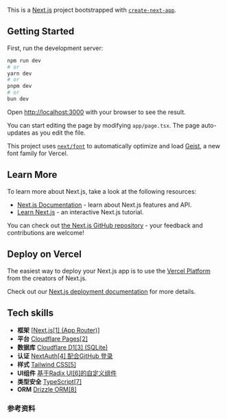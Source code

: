 This is a [Next.js](https://nextjs.org) project bootstrapped with [`create-next-app`](https://nextjs.org/docs/app/api-reference/cli/create-next-app).

## Getting Started

First, run the development server:

```bash
npm run dev
# or
yarn dev
# or
pnpm dev
# or
bun dev
```

Open [http://localhost:3000](http://localhost:3000) with your browser to see the result.

You can start editing the page by modifying `app/page.tsx`. The page auto-updates as you edit the file.

This project uses [`next/font`](https://nextjs.org/docs/app/building-your-application/optimizing/fonts) to automatically optimize and load [Geist](https://vercel.com/font), a new font family for Vercel.

## Learn More

To learn more about Next.js, take a look at the following resources:

- [Next.js Documentation](https://nextjs.org/docs) - learn about Next.js features and API.
- [Learn Next.js](https://nextjs.org/learn) - an interactive Next.js tutorial.

You can check out [the Next.js GitHub repository](https://github.com/vercel/next.js) - your feedback and contributions are welcome!

## Deploy on Vercel

The easiest way to deploy your Next.js app is to use the [Vercel Platform](https://vercel.com/new?utm_medium=default-template&filter=next.js&utm_source=create-next-app&utm_campaign=create-next-app-readme) from the creators of Next.js.

Check out our [Next.js deployment documentation](https://nextjs.org/docs/app/building-your-application/deploying) for more details.

## Tech skills
- **框架** [[Next.js[1] (App Router)]](https://nextjs.org/)
- **平台** [Cloudflare Pages[2]](https://pages.cloudflare.com/)
- **数据库** [Cloudflare D1[3] (SQLite)](https://developers.cloudflare.com/d1/)
- **认证** [NextAuth[4] 配合GitHub 登录](https://authjs.dev/getting-started/installation?framework=Next.js)
- **样式** [Tailwind CSS[5]](https://tailwindcss.com/)
- **UI组件** [基于Radix UI[6]的自定义组件](https://www.radix-ui.com/)
- **类型安全** [TypeScript[7]](https://www.typescriptlang.org/)
- **ORM** [Drizzle ORM[8]](https://orm.drizzle.team/)

### 参考资料
[reference]: (https://mp.weixin.qq.com/s/ubJsP0MWbNKtzox3AYZhag)